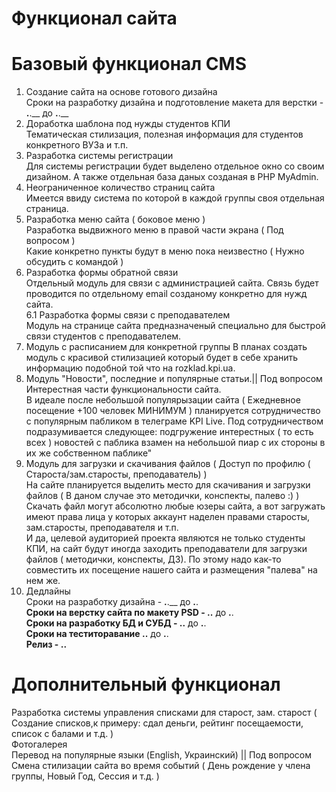 # Функционал сайта

# Базовый функционал CMS

1. Создание сайта на основе готового дизайна<br>
Сроки на разработку дизайна и подготовление макета для верстки - __.__.__ до __.__.__
2. Доработка шаблона под нужды студентов КПИ<br>
Тематическая стилизация, полезная информация для студентов конкретного ВУЗа и т.п.
3. Разработка системы регистрации<br>
Для системы регистрации будет выделено отдельное окно со своим дизайном. А также отдельная база даных созданая в PHP MyAdmin.
4. Неограниченное количество страниц сайта<br>
Имеется ввиду система по которой в каждой группы своя отдельная страница.
5. Разработка меню сайта ( боковое меню )<br>
Разработка выдвижного меню в правой части экрана ( Под вопросом )<br> 
Какие конкретно пункты будут в меню пока неизвестно ( Нужно обсудить с командой )
6. Разработка формы обратной связи<br>
Отдельный модуль для связи с администрацией сайта. Связь будет проводится по отдельному email созданому конкретно для нужд сайта.<br>
6.1 Разработка формы связи с преподавателем<br>
Модуль на странице сайта предназначеный специально для быстрой связи студентов с преподавателем.
7. Модуль с расписанием для конкретной группы
В планах создать модуль с красивой стилизацией который будет в себе хранить информацию подобной той что на rozklad.kpi.ua.
8. Модуль "Новости", последние и популярные статьи.|| Под вопросом<br>
Интерестная части функциональности сайта. <br>
В идеале после небольшой популярызации сайта ( Ежедневное посещение +100 человек МИНИМУМ ) планируется сотрудничество с популярным пабликом в телеграме KPI Live. Под сотрудничеством подразумивается следующее: подгружение интерестных ( то есть всех ) новостей с паблика взамен на небольшой пиар с их стороны в их же собственном паблике"
9. Модуль для загрузки и скачивания файлов ( Доступ по профилю ( Староста/зам.старосты, преподаватель) )<br>
На сайте планируется выделить место для скачивания и загрузки файлов ( В даном случае это методички, конспекты, палево :) ) Скачать файл могут абсолютно любые юзеры сайта, а вот загружать имеют права лица у которых аккаунт наделен правами старосты, зам.старосты, преподавателя и т.п.<br>
И да, целевой аудиторией проекта являются не только студенты КПИ, на сайт будут иногда заходить преподаватели для загрузки файлов ( методички, конспекты, ДЗ). По этому надо как-то совместить их посещение нашего сайта и размещения "палева" на нем же.
10. Дедлайны <br>
Сроки на разработку дизайна - __.__.__ до __.__.__<br>
Cроки на верстку сайта по макету PSD - __.__.__ до __.__.__<br>
Сроки на разработку БД и СУБД - __.__.__ до __.__.__<br>
Сроки на теститоравание __.__.__ до __.__.__<br>
Релиз - __.__.__


# Дополнительный функционал

Разработка системы управления списками для старост, зам. старост ( Создание списков,к примеру: сдал деньги, рейтинг посещаемости, список с балами и т.д. )<br>
Фотогалерея<br>
Перевод на популярные языки (English, Украинский) || Под вопросом<br>
Смена стилизации сайта во время событий ( День рождение у члена группы, Новый Год, Сессия и т.д. )


